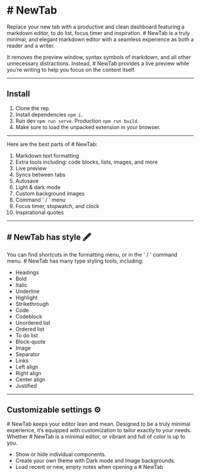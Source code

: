 # \# NewTab

Replace your new tab with a productive and clean dashboard featuring a markdown editor, to do list, focus timer and inspiration.
\# NewTab is a truly minimal, and elegant markdown editor with a seamless experience as both a reader and a writer. 

It removes the preview window, syntax symbols of markdown, and all other unnecessary distractions. Instead, # NewTab provides a live preview while you’re writing to help you focus on the content itself.

---------------------
## Install
1. Clone the rep.
2. Install dependencies `npm i`.
3. Run dev `npm run serve`. Production `npm run build`.
4. Make sure to load the unpacked extension in your browser.



---------------------
Here are the best parts of \# NewTab:

1. Markdown text formatting
2. Extra tools including: code blocks, lists, images, and more
3. Live preview
4. Syncs between tabs
5. Autosave
6. Light & dark mode
7. Custom background images
8. Command ' / ' menu
9. Focus timer, stopwatch, and clock
10. Inspirational quotes

---------------------
## \# NewTab has style 🖋

You can find shortcuts in the formatting menu, or in the ' / ' command menu. # NewTab has many type styling tools, including: 

- Headings
- Bold
- Italic
- Underline 
- Highlight
- Strikethrough
- Code
- Codeblock
- Unordered list
- Ordered list
- To do list
- Block-quote
- Image
- Separator
- Links
- Left align
- Right align
- Center align
- Justified

---------------------
## Customizable settings ⚙️

\# NewTab keeps your editor lean and mean. Designed to be a truly minimal experience, it’s equipped with customization to tailor exactly to your needs. Whether # NewTab is a minimal editor, or vibrant and full of color is up to you.

- Show or hide individual components.
- Create your own theme with Dark mode and Image backgrounds.
- Load recent or new, empty notes when opening a # NewTab



